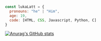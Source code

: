 ```javascript
const lukaLatt = {
  pronouns: "he" | "Him",
  age: 19,
  code: [HTML, CSS, Javascript, Python, C]
}
```
[![Anurag's GitHub stats](https://github-readme-stats.vercel.app/api?username=LukaLattanzi)](https://github.com/anuraghazra/github-readme-stats)
